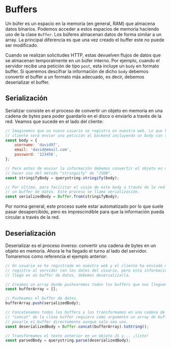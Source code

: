 # Buffers

Un búfer es un espacio en la memoria (en general, RAM) que almacena datos binarios. Podemos acceder a estos espacios de memoria haciendo uso de la clase `Buffer`. Los búferes almacenan datos de forma similar a un array. La principal diferencia es que una vez creado el buffer este no puede ser modificado.

Cuando se realizan solicitudes HTTP, estas devuelven flujos de datos que se almacenan temporalmente en un búfer interno. Por ejemplo, cuando el servidor recibe una petición de tipo `post`, esta incluye un `body` en formato buffer. Si queremos descifrar la información de dicho `body` debemos convertir el buffer a un formato más adecuado, es decir, debemos deserializar el buffer.

## Serialización

Serializar consiste en el proceso de convertir un objeto en memoria en una cadena de bytes para poder guardarlo en el disco o enviarlo a través de la red. Veamos que sucede en el lado del cliente:

```javascript
// Imaginemos que un nuevo usuario se registra en nuestra web. Lo que haremos en el
// cliente será enviar una petición al backend incluyendo un body con todos los datos.
const body = {
    username: 'david97',
    email: 'david@email.com',
    password: '123456',
};

// Pero antes de enviar la información debemos convertir el objeto en un texto. Podemos
// hacer uso del método "stringuify" de "JSON".
const stringifyBody = querystring.stringify(body);

// Por último, para facilitar el viaje de este body a través de la red lo convertimose en
// un buffer de datos. Este proceso se llama serialización.
const serializedBody = Buffer.from(stringifyBody);
```

Por norma general, este proceso suele estar automatizado por lo que suele pasar desapercibido, pero es imprescindible para que la información pueda circular a través de la red.

## Deserialización

Deserializar es el proceso inverso: convertir una cadena de bytes en un objeto en memoria. Ahora le ha llegado el turno al lado del servidor. Tomaremos como referencia el ejemplo anterior:

```javascript
// Un usuario se ha registrado en nuestra web y el cliente ha enviado una petición de
// registro al servidor con los datos del usuario, pero esta información (el body) nos
// llega en un buffer de datos, debemos deserializarla.

// Creamos un array donde pushearemos todos los buffers que nos lleguen.
const bufferArray = [];

// Pusheamos el buffer de datos.
bufferArray.push(serializedBody);

// Concatenamos todos los buffers y los transformamos en una cadena de texto. El método
// "concat" de la clase buffer requiere como argumento un array de buffers, no podemos
// pasarle el buffer directamente aunque solo sea uno.
const deserializedBody = Buffer.concat(bufferArray).toString();

// Transformamos el texto anterior en un objeto JS y... ¡listo!
const parsedBody = querystring.parse(deserializedBody);
```
